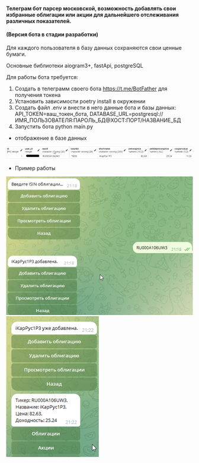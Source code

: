 #### Телеграм бот парсер московской, возможность добавлять свои избранные облигации или акции для дальнейшего отслеживания различных показателей.
#### (Версия бота в стадии разработки)
Для каждого пользователя в базу данных сохраняются свои ценные бумаги.

Основные библиотеки aiogram3+, fastApi, postgreSQL

Для работы бота требуется:

1. Создать в телеграмм своего бота https://t.me/BotFather для получения токена
2. Установить зависимости poetry install в окружении
3. Создать файл .env и внести в него данные бота и базы данных:
API_TOKEN=ваш_токен_бота, 
DATABASE_URL=postgresql://ИМЯ_ПОЛЬЗОВАТЕЛЯ:ПАРОЛЬ_БД@ХОСТ:ПОРТ/НАЗВАНИЕ_БД
4. Запустить бота python main.py

- отображение в базе данных

![img.png](png/img_1.png)
- Пример работы

![img_2.png](png/img_2.png)
![img.png](png/img.png)
